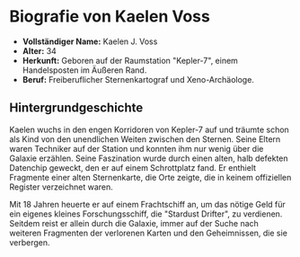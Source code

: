 # Biografie von Kaelen Voss

*   **Vollständiger Name:** Kaelen J. Voss
*   **Alter:** 34 
*   **Herkunft:** Geboren auf der Raumstation "Kepler-7", einem Handelsposten im Äußeren Rand.
*   **Beruf:** Freiberuflicher Sternenkartograf und Xeno-Archäologe.

## Hintergrundgeschichte

Kaelen wuchs in den engen Korridoren von Kepler-7 auf und träumte schon als Kind von den unendlichen Weiten zwischen den Sternen. Seine Eltern waren Techniker auf der Station und konnten ihm nur wenig über die Galaxie erzählen. Seine Faszination wurde durch einen alten, halb defekten Datenchip geweckt, den er auf einem Schrottplatz fand. Er enthielt Fragmente einer alten Sternenkarte, die Orte zeigte, die in keinem offiziellen Register verzeichnet waren.

Mit 18 Jahren heuerte er auf einem Frachtschiff an, um das nötige Geld für ein eigenes kleines Forschungsschiff, die "Stardust Drifter", zu verdienen. Seitdem reist er allein durch die Galaxie, immer auf der Suche nach weiteren Fragmenten der verlorenen Karten und den Geheimnissen, die sie verbergen.
